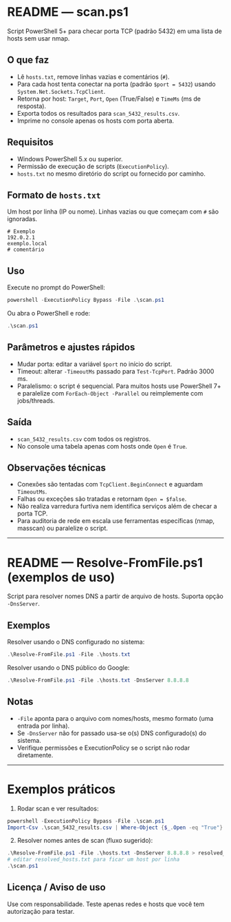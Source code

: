 # README — scan.ps1

Script PowerShell 5+ para checar porta TCP (padrão 5432) em uma lista de hosts sem usar nmap.

## O que faz
- Lê `hosts.txt`, remove linhas vazias e comentários (`#`).
- Para cada host tenta conectar na porta (padrão `$port = 5432`) usando `System.Net.Sockets.TcpClient`.
- Retorna por host: `Target`, `Port`, `Open` (True/False) e `TimeMs` (ms de resposta).
- Exporta todos os resultados para `scan_5432_results.csv`.
- Imprime no console apenas os hosts com porta aberta.

## Requisitos
- Windows PowerShell 5.x ou superior.
- Permissão de execução de scripts (`ExecutionPolicy`).
- `hosts.txt` no mesmo diretório do script ou fornecido por caminho.

## Formato de `hosts.txt`
Um host por linha (IP ou nome). Linhas vazias ou que começam com `#` são ignoradas.
```
# Exemplo
192.0.2.1
exemplo.local
# comentário
```

## Uso
Execute no prompt do PowerShell:
```powershell
powershell -ExecutionPolicy Bypass -File .\scan.ps1
```
Ou abra o PowerShell e rode:
```powershell
.\scan.ps1
```

## Parâmetros e ajustes rápidos
- Mudar porta: editar a variável `$port` no início do script.
- Timeout: alterar `-TimeoutMs` passado para `Test-TcpPort`. Padrão 3000 ms.
- Paralelismo: o script é sequencial. Para muitos hosts use PowerShell 7+ e paralelize com `ForEach-Object -Parallel` ou reimplemente com jobs/threads.

## Saída
- `scan_5432_results.csv` com todos os registros.
- No console uma tabela apenas com hosts onde `Open` é `True`.

## Observações técnicas
- Conexões são tentadas com `TcpClient.BeginConnect` e aguardam `TimeoutMs`.
- Falhas ou exceções são tratadas e retornam `Open = $false`.
- Não realiza varredura furtiva nem identifica serviços além de checar a porta TCP.
- Para auditoria de rede em escala use ferramentas específicas (nmap, masscan) ou paralelize o script.

---

# README — Resolve-FromFile.ps1 (exemplos de uso)

Script para resolver nomes DNS a partir de arquivo de hosts. Suporta opção `-DnsServer`.

## Exemplos
Resolver usando o DNS configurado no sistema:
```powershell
.\Resolve-FromFile.ps1 -File .\hosts.txt
```

Resolver usando o DNS público do Google:
```powershell
.\Resolve-FromFile.ps1 -File .\hosts.txt -DnsServer 8.8.8.8
```

## Notas
- `-File` aponta para o arquivo com nomes/hosts, mesmo formato (uma entrada por linha).
- Se `-DnsServer` não for passado usa-se o(s) DNS configurado(s) do sistema.
- Verifique permissões e ExecutionPolicy se o script não rodar diretamente.

---

# Exemplos práticos
1. Rodar scan e ver resultados:
```powershell
powershell -ExecutionPolicy Bypass -File .\scan.ps1
Import-Csv .\scan_5432_results.csv | Where-Object {$_.Open -eq "True"}
```

2. Resolver nomes antes de scan (fluxo sugerido):
```powershell
.\Resolve-FromFile.ps1 -File .\hosts.txt -DnsServer 8.8.8.8 > resolved_hosts.txt
# editar resolved_hosts.txt para ficar um host por linha
.\scan.ps1
```

## Licença / Aviso de uso
Use com responsabilidade. Teste apenas redes e hosts que você tem autorização para testar.
